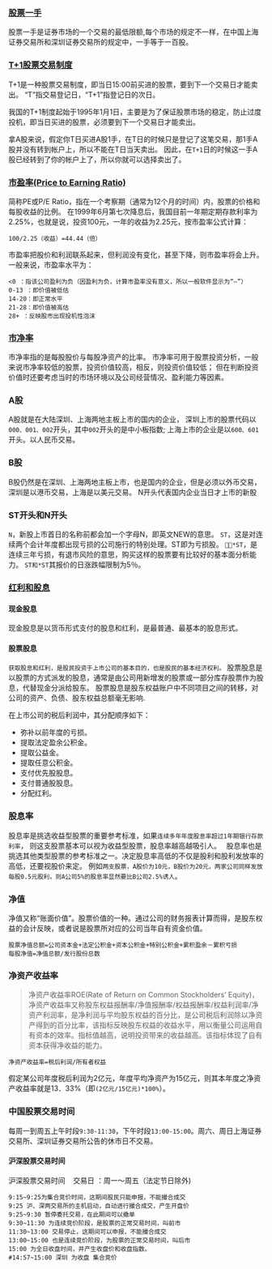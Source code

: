 ### [股票一手](http://baike.baidu.com/item/%E8%82%A1%E7%A5%A8%E4%B8%80%E6%89%8B)
股票一手是证券市场的一个交易的最低限额,每个市场的规定不一样，在中国上海证券交易所和深圳证券交易所的规定中，一手等于一百股。
### [T+1股票交易制度](http://baike.baidu.com/item/T%2B1)
T+1是一种股票交易制度，即当日15:00前买进的股票，要到下一个交易日才能卖出。
“T”指交易登记日，“T+1”指登记日的次日。

我国的T+1制度起始于1995年1月1日，主要是为了保证股票市场的稳定，防止过度投机，即当日买进的股票，必须要到下一个交易日才能卖出。

拿A股来说，假定你T日买进A股1手，在T日的时候只是登记了这笔交易，那1手A股并没有转到帐户上，所以不能在T日当天卖出。
因此，在`T+1`日的时候这一手A股已经转到了你的帐户上了，所以你就可以选择卖出了。

### [市盈率(Price to Earning Ratio)](http://baike.baidu.com/item/PE/125)
简称PE或P/E Ratio，指在一个考察期（通常为12个月的时间）内，股票的价格和每股收益的比例。
在1999年6月第七次降息后，我国目前一年期定期存款利率为2.25%，也就是说，投资100元，一年的收益为2.25元，按市盈率公式计算：
```
100/2.25（收益）=44.44（倍）
```
市盈率把股价和利润联系起来，但利润没有变化，甚至下降，则市盈率将会上升。
一般来说，市盈率水平为：
```
<0 ：指该公司盈利为负（因盈利为负，计算市盈率没有意义，所以一般软件显示为“—”）
0-13 ：即价值被低估
14-20：即正常水平
21-28：即价值被高估
28+ ：反映股市出现投机性泡沫
```

### [市净率](http://baike.baidu.com/item/%E5%B8%82%E5%87%80%E7%8E%87)
市净率指的是每股股价与每股净资产的比率。
市净率可用于股票投资分析，一般来说市净率较低的股票，投资价值较高，相反，则投资价值较低；
但在判断投资价值时还要考虑当时的市场环境以及公司经营情况、盈利能力等因素。

### A股
A股就是在大陆深圳、上海两地主板上市的国内的企业，
深圳上市的股票代码以`000、001、002`开头，其中`002`开头的是中小板指数;
上海上市的企业是以`600、601`开头。以人民币交易。
### B股
B股仍然是在深圳、上海两地主板上市，也是国内的企业，但是必须以外币交易，深圳是以港币交易，上海是以美元交易。
N开头代表国内企业当日才上市的新股
### ST开头和N开头
`N`，新股上市首日的名称前都会加一个字母N，即英文NEW的意思。
`ST`，这是对连续两个会计年度都出现亏损的公司施行的特别处理。ST即为亏损股。
`*ST`，是连续三年亏损，有退市风险的意思，购买这样的股票要有比较好的基本面分析能力。
`ST和*ST`其报价的日涨跌幅限制为5％。
### [红利和股息](http://baike.baidu.com/item/%E8%82%A1%E6%81%AF)

#### 现金股息
现金股息是以货币形式支付的股息和红利，是最普通、最基本的股息形式。
#### 股票股息
`获取股息和红利，是股民投资于上市公司的基本目的，也是股民的基本经济权利。`
股票股息是以股票的方式派发的股息，通常是由公司用新增发的股票或一部分库存股票作为股息，代替现金分派给股东。
股票股息是股东权益账户中不同项目之间的转移，对公司的资产、负债、股东权益总额毫无影响.

在上市公司的税后利润中，其分配顺序如下：
- 弥补以前年度的亏损。
- 提取法定盈余公积金。
- 提取公益金。
- 提取任意公积金。
- 支付优先股股息。
- 支付普通股股息。
- 分配红利。
### 股息率
股息率是挑选收益型股票的重要参考标准，如果`连续多年年度股息率超过1年期银行存款利率`，
则这支股票基本可以视为收益型股票，股息率越高越吸引人。　
股息率也是挑选其他类型股票的参考标准之一。决定股息率高低的不仅是股利和股利发放率的高低，还要视股价来定。
例如`两支股票，A股价为10元，B股价为20元，两家公司同样发放每股0.5元股利，则A公司5%的股息率显然要比B公司2.5%诱人`。
### 净值
净值又称“账面价值”。股票价值的一种。通过公司的财务报表计算而得，是股东权益的会计反映，或者说是股票所对应的公司当年自有资金价值。
```
股票净值总额=公司资本金+法定公积金+资本公积金+特别公积金+累积盈余－累积亏损
每股净值=净值总额/发行股份总数
```
### 净资产收益率
>净资产收益率ROE(Rate of Return on Common Stockholders’ Equity)，净资产收益率又称股东权益报酬率/净值报酬率/权益报酬率/权益利润率/净资产利润率，是净利润与平均股东权益的百分比，是公司税后利润除以净资产得到的百分比率，该指标反映股东权益的收益水平，用以衡量公司运用自有资本的效率。指标值越高，说明投资带来的收益越高。该指标体现了自有资本获得净收益的能力。

```
净资产收益率=税后利润/所有者权益
```
假定某公司年度税后利润为2亿元，年度平均净资产为15亿元，则其本年度之净资产收益率就是13．33%（即`(2亿元/15亿元)*100%`）。

### 中国股票交易时间
每周一到周五上午时段`9:30-11:30`，下午时段`13:00-15:00`。周六、周日上海证券交易所、深圳证券交易所公告的休市日不交易。

#### 沪深股票交易时间    
沪深股票交易时间   
交易日 ：周一～周五（法定节日除外)
```
9:15~9:25为集合竞价时间，这期间股民只能申报，不能撮合成交
9:25 沪、深两交易所的主机启动，自动进行撮合成交，产生开盘价
9:25~9:30 暂停委托交易，在此期间可以撤单
9:30~11:30 为连续竞价阶段，是股票的正常交易时间，叫前市
11:30~13:00 交易停止，这期间可以申报，不能撮合成交
13:00~15:00 也是连续竞价阶段，为股票的正常交易时间，叫后市
15:00 为全日收盘时间，并产生收盘价和收盘指数。
#14:57~15:00 深圳 为收盘 集合竞价
```
